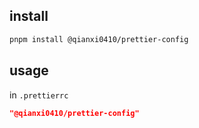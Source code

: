 ## install

```bash
pnpm install @qianxi0410/prettier-config
```

## usage

in `.prettierrc`

```json
"@qianxi0410/prettier-config"
```

